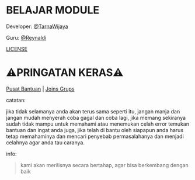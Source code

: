 # BELAJAR MODULE
Developer: [@TarnaWijaya](https://github.com/TarnaWijaya)

Guru: [@Reynaldi](https://t.me/kang_reynaldi)

[LICENSE](LICENSE.md)

# ⚠️PRINGATAN KERAS⚠️
[Pusat Bantuan](https://github.com/TarnaWijaya/Belajar-Module/issues/2) |
[Joins Grups](https://chat.whatsapp.com/Gomu4BhzluT3gaXRHmNs4n)

catatan:

jika tidak selamanya anda akan terus sama seperti itu, jangan manja dan jangan
mudah menyerah coba gagal dan coba lagi, jika memang sekiranya sudah tidak mampu
untuk memahami atau menemukan celah error temukan bantuan dan ingat anda juga,
jika telah di bantu oleh siapapun anda harus tetap memahaminya dan mencari
penyebab permasalahanya dan menjadi celahnya agar anda tau caranya.

info:
> kami akan merilisnya secara bertahap, agar bisa berkembang dengan baik
